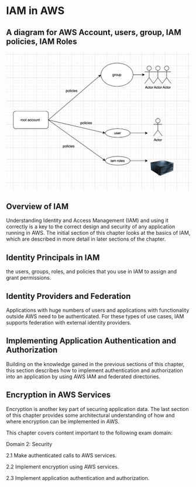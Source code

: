 # IAM in AWS

## A diagram for AWS Account, users, group, IAM policies, IAM Roles
![IAM Diagram](./iam-diagram1.png)

## Overview of IAM
Understanding Identity and Access Management (IAM) and using it correctly is a key to the correct design and security of any application running in AWS. The initial section of this chapter looks at the basics of IAM, which are described in more detail in later sections of the chapter.

## Identity Principals in IAM
the users, groups, roles, and policies that you use in IAM to assign and grant permissions.

## Identity Providers and Federation
Applications with huge numbers of users and applications with functionality outside AWS need to be authenticated. For these types of use cases, IAM supports federation with external identity providers.

## Implementing Application Authentication and Authorization
Building on the knowledge gained in the previous sections of this chapter, this section describes how to implement authentication and authorization into an application by using AWS IAM and federated directories.

## Encryption in AWS Services
Encryption is another key part of securing application data. The last section of this chapter provides some architectural understanding of how and where encryption can be implemented in AWS.













This chapter covers content important to the following exam domain:

Domain 2: Security

2.1 Make authenticated calls to AWS services.

2.2 Implement encryption using AWS services.

2.3 Implement application authentication and authorization.
